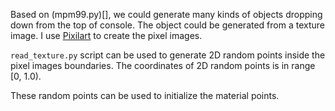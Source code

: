 Based on (mpm99.py)[], we could generate many kinds of objects dropping down from the top of console. The object could be generated from a texture image. I use [Pixilart](https://www.pixilart.com/) to create the pixel images.

`read_texture.py` script can be used to generate 2D random points inside the pixel images boundaries. The coordinates of 2D random points is in range [0, 1.0). 

These random points can be used to initialize the material points.